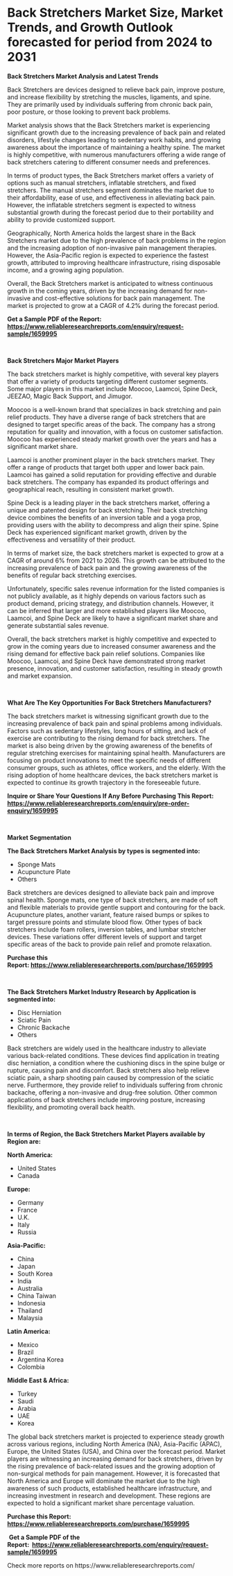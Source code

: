 <p><h1>Back Stretchers Market Size, Market Trends, and Growth Outlook forecasted for period from 2024 to 2031</h1></p><p><strong>Back Stretchers Market Analysis and Latest Trends</strong></p>
<p><p>Back Stretchers are devices designed to relieve back pain, improve posture, and increase flexibility by stretching the muscles, ligaments, and spine. They are primarily used by individuals suffering from chronic back pain, poor posture, or those looking to prevent back problems.</p><p>Market analysis shows that the Back Stretchers market is experiencing significant growth due to the increasing prevalence of back pain and related disorders, lifestyle changes leading to sedentary work habits, and growing awareness about the importance of maintaining a healthy spine. The market is highly competitive, with numerous manufacturers offering a wide range of back stretchers catering to different consumer needs and preferences.</p><p>In terms of product types, the Back Stretchers market offers a variety of options such as manual stretchers, inflatable stretchers, and fixed stretchers. The manual stretchers segment dominates the market due to their affordability, ease of use, and effectiveness in alleviating back pain. However, the inflatable stretchers segment is expected to witness substantial growth during the forecast period due to their portability and ability to provide customized support.</p><p>Geographically, North America holds the largest share in the Back Stretchers market due to the high prevalence of back problems in the region and the increasing adoption of non-invasive pain management therapies. However, the Asia-Pacific region is expected to experience the fastest growth, attributed to improving healthcare infrastructure, rising disposable income, and a growing aging population.</p><p>Overall, the Back Stretchers market is anticipated to witness continuous growth in the coming years, driven by the increasing demand for non-invasive and cost-effective solutions for back pain management. The market is projected to grow at a CAGR of 4.2% during the forecast period.</p></p>
<p><strong>Get a Sample PDF of the Report:&nbsp; <a href="https://www.reliableresearchreports.com/enquiry/request-sample/1659995">https://www.reliableresearchreports.com/enquiry/request-sample/1659995</a></strong></p>
<p>&nbsp;</p>
<p><strong>Back Stretchers Major Market Players</strong></p>
<p><p>The back stretchers market is highly competitive, with several key players that offer a variety of products targeting different customer segments. Some major players in this market include Moocoo, Laamcoi, Spine Deck, JEEZAO, Magic Back Support, and Jimugor.</p><p>Moocoo is a well-known brand that specializes in back stretching and pain relief products. They have a diverse range of back stretchers that are designed to target specific areas of the back. The company has a strong reputation for quality and innovation, with a focus on customer satisfaction. Moocoo has experienced steady market growth over the years and has a significant market share.</p><p>Laamcoi is another prominent player in the back stretchers market. They offer a range of products that target both upper and lower back pain. Laamcoi has gained a solid reputation for providing effective and durable back stretchers. The company has expanded its product offerings and geographical reach, resulting in consistent market growth.</p><p>Spine Deck is a leading player in the back stretchers market, offering a unique and patented design for back stretching. Their back stretching device combines the benefits of an inversion table and a yoga prop, providing users with the ability to decompress and align their spine. Spine Deck has experienced significant market growth, driven by the effectiveness and versatility of their product.</p><p>In terms of market size, the back stretchers market is expected to grow at a CAGR of around 6% from 2021 to 2026. This growth can be attributed to the increasing prevalence of back pain and the growing awareness of the benefits of regular back stretching exercises.</p><p>Unfortunately, specific sales revenue information for the listed companies is not publicly available, as it highly depends on various factors such as product demand, pricing strategy, and distribution channels. However, it can be inferred that larger and more established players like Moocoo, Laamcoi, and Spine Deck are likely to have a significant market share and generate substantial sales revenue.</p><p>Overall, the back stretchers market is highly competitive and expected to grow in the coming years due to increased consumer awareness and the rising demand for effective back pain relief solutions. Companies like Moocoo, Laamcoi, and Spine Deck have demonstrated strong market presence, innovation, and customer satisfaction, resulting in steady growth and market expansion.</p></p>
<p>&nbsp;</p>
<p><strong>What Are The Key Opportunities For Back Stretchers Manufacturers?</strong></p>
<p><p>The back stretchers market is witnessing significant growth due to the increasing prevalence of back pain and spinal problems among individuals. Factors such as sedentary lifestyles, long hours of sitting, and lack of exercise are contributing to the rising demand for back stretchers. The market is also being driven by the growing awareness of the benefits of regular stretching exercises for maintaining spinal health. Manufacturers are focusing on product innovations to meet the specific needs of different consumer groups, such as athletes, office workers, and the elderly. With the rising adoption of home healthcare devices, the back stretchers market is expected to continue its growth trajectory in the foreseeable future.</p></p>
<p><strong>Inquire or Share Your Questions If Any Before Purchasing This Report: <a href="https://www.reliableresearchreports.com/enquiry/pre-order-enquiry/1659995">https://www.reliableresearchreports.com/enquiry/pre-order-enquiry/1659995</a></strong></p>
<p>&nbsp;</p>
<p><strong>Market Segmentation</strong></p>
<p><strong>The Back Stretchers Market Analysis by types is segmented into:</strong></p>
<p><ul><li>Sponge Mats</li><li>Acupuncture Plate</li><li>Others</li></ul></p>
<p><p>Back stretchers are devices designed to alleviate back pain and improve spinal health. Sponge mats, one type of back stretchers, are made of soft and flexible materials to provide gentle support and contouring for the back. Acupuncture plates, another variant, feature raised bumps or spikes to target pressure points and stimulate blood flow. Other types of back stretchers include foam rollers, inversion tables, and lumbar stretcher devices. These variations offer different levels of support and target specific areas of the back to provide pain relief and promote relaxation.</p></p>
<p><strong>Purchase this Report:&nbsp;<a href="https://www.reliableresearchreports.com/purchase/1659995">https://www.reliableresearchreports.com/purchase/1659995</a></strong></p>
<p>&nbsp;</p>
<p><strong>The Back Stretchers Market Industry Research by Application is segmented into:</strong></p>
<p><ul><li>Disc Herniation</li><li>Sciatic Pain</li><li>Chronic Backache</li><li>Others</li></ul></p>
<p><p>Back stretchers are widely used in the healthcare industry to alleviate various back-related conditions. These devices find application in treating disc herniation, a condition where the cushioning discs in the spine bulge or rupture, causing pain and discomfort. Back stretchers also help relieve sciatic pain, a sharp shooting pain caused by compression of the sciatic nerve. Furthermore, they provide relief to individuals suffering from chronic backache, offering a non-invasive and drug-free solution. Other common applications of back stretchers include improving posture, increasing flexibility, and promoting overall back health.</p></p>
<p>&nbsp;</p>
<p><strong>In terms of Region, the Back Stretchers Market Players available by Region are:</strong></p>
<p>
    <p> <strong> North America: </strong>
        <ul>
            <li>United States</li>
            <li>Canada</li>
        </ul>
        </p> 
    <p> <strong> Europe: </strong>
        <ul>
            <li>Germany</li>
            <li>France</li>
            <li>U.K.</li>
            <li>Italy</li>
            <li>Russia</li>
        </ul>
        </p> 
    <p> <strong> Asia-Pacific: </strong>
        <ul>
            <li>China</li>
            <li>Japan</li>
            <li>South Korea</li>
            <li>India</li>
            <li>Australia</li>
            <li>China Taiwan</li>
            <li>Indonesia</li>
            <li>Thailand</li>
            <li>Malaysia</li>
        </ul>
        </p> 
    <p> <strong> Latin America: </strong>
        <ul>
            <li>Mexico</li>
            <li>Brazil</li>
            <li>Argentina Korea</li>
            <li>Colombia</li>
        </ul>
        </p> 
    <p> <strong> Middle East & Africa: </strong>
        <ul>
            <li>Turkey</li>
            <li>Saudi</li>
            <li>Arabia</li>
            <li>UAE</li>
            <li>Korea</li>
        </ul>
    </p>
    </p>
<p><p>The global back stretchers market is projected to experience steady growth across various regions, including North America (NA), Asia-Pacific (APAC), Europe, the United States (USA), and China over the forecast period. Market players are witnessing an increasing demand for back stretchers, driven by the rising prevalence of back-related issues and the growing adoption of non-surgical methods for pain management. However, it is forecasted that North America and Europe will dominate the market due to the high awareness of such products, established healthcare infrastructure, and increasing investment in research and development. These regions are expected to hold a significant market share percentage valuation.</p></p>
<p><strong>Purchase this Report: <a href="https://www.reliableresearchreports.com/purchase/1659995">https://www.reliableresearchreports.com/purchase/1659995</a></strong></p>
<p>&nbsp;<strong>Get a Sample PDF of the Report:&nbsp;&nbsp;<a href="https://www.reliableresearchreports.com/enquiry/request-sample/1659995">https://www.reliableresearchreports.com/enquiry/request-sample/1659995</a></strong></p>
<p><strong></strong></p>
<p>Check more reports on https://www.reliableresearchreports.com/</p>